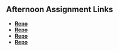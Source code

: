 ## Afternoon Assignment Links

* **[Repo](https://github.com/rsvickers/vue-playground)**
* **[Repo](https://github.com/rsvickers/re-vued)**
* **[Repo](https://github.com/rsvickers/fall23_vue_gregslist)**
* **[Repo](https://github.com/rsvickers/blogger)**
